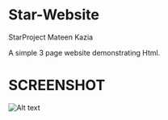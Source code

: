# Star-Website
StarProject  Mateen Kazia 

A simple 3 page website demonstrating Html. 

# SCREENSHOT
![Alt text](Star-Website/ScreenShot.pngraw=true "Optional Title")
